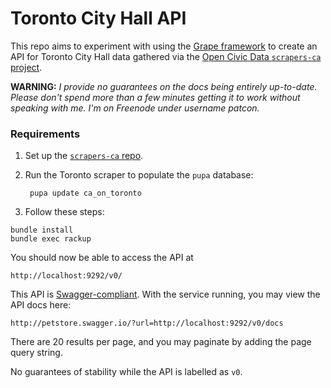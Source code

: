 # Toronto City Hall API

This repo aims to experiment with using the [Grape framework](https://github.com/ruby-grape/grape) to create an
API for Toronto City Hall data gathered via the [Open Civic Data
`scrapers-ca` project](http://github.com/opencivicdata/scrapers-ca).

**WARNING:** *I provide no guarantees on the docs being entirely
up-to-date. Please don't spend more than a few minutes getting it to
work without speaking with me. I'm on Freenode under username patcon.*

### Requirements

1. Set up the [`scrapers-ca`
   repo](https://github.com/opencivicdata/scrapers-ca#usage).

2. Run the Toronto scraper to populate the `pupa` database:

        pupa update ca_on_toronto

3. Follow these steps:

```
bundle install
bundle exec rackup
```

You should now be able to access the API at

    http://localhost:9292/v0/

This API is [Swagger-compliant](http://swagger.io/getting-started/).
With the service running, you may view the API docs here:

    http://petstore.swagger.io/?url=http://localhost:9292/v0/docs

There are 20 results per page, and you may paginate by adding the page
query string.

No guarantees of stability while the API is labelled as `v0`.
